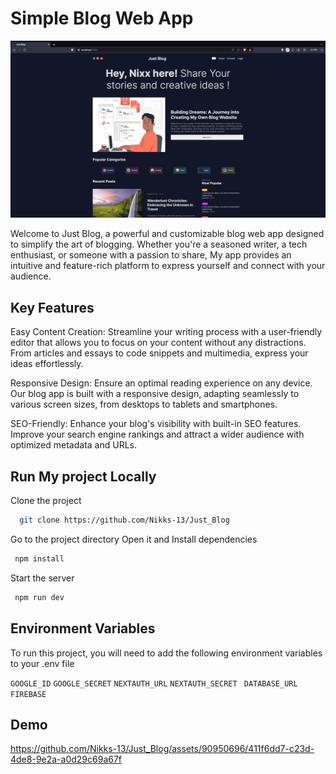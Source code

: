 
# Simple Blog Web App

![App Screenshot](https://raw.githubusercontent.com/Nikks-13/Just_Blog/main/screenshot/screenshot.png)

Welcome to Just Blog, a powerful and customizable blog web app designed to simplify the art of blogging. Whether you're a seasoned writer, a tech enthusiast, or someone with a passion to share, My app provides an intuitive and feature-rich platform to express yourself and connect with your audience.

## Key Features

Easy Content Creation: Streamline your writing process with a user-friendly editor that allows you to focus on your content without any distractions. From articles and essays to code snippets and multimedia, express your ideas effortlessly.

Responsive Design: Ensure an optimal reading experience on any device. Our blog app is built with a responsive design, adapting seamlessly to various screen sizes, from desktops to tablets and smartphones.

SEO-Friendly: Enhance your blog's visibility with built-in SEO features. Improve your search engine rankings and attract a wider audience with optimized metadata and URLs.



## Run My project Locally

Clone the project

```bash
  git clone https://github.com/Nikks-13/Just_Blog
```
Go to the project directory Open it and Install dependencies

```bash
 npm install
```

Start the server

```bash
 npm run dev 
```
## Environment Variables

To run this project, you will need to add the following environment variables to your .env file

`GOOGLE_ID`
`GOOGLE_SECRET`
`NEXTAUTH_URL`
`NEXTAUTH_SECRET `
`DATABASE_URL`
`FIREBASE`


## Demo

https://github.com/Nikks-13/Just_Blog/assets/90950696/411f6dd7-c23d-4de8-9e2a-a0d29c69a67f
